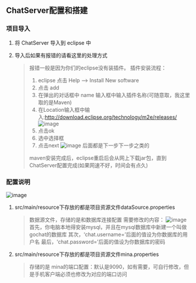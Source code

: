 ## ChatServer配置和搭建

### 项目导入
1. 将 ChatServer 导入到 eclipse 中
2. 导入后如果有报错的请看这里的处理方式 

	> 报错一般是因为你们的eclipse没有装插件。
	> 插件安装流程：
	> 1. eclipse 点击 Help --> Install New software
	> 2. 点击 add
	> 3. 在弹出的对话框中 name 输入框中输入插件名称(可随意取，我这里取的是Maven)
	> 4. 在Location输入框中输入:http://download.eclipse.org/technology/m2e/releases/
	> ![image](/image_notice/install_maven_1.png)
	> 4. 点击ok
	> 5. 选中选择框
	> 6. 点击next
	> ![image](/image_notice/install_maven_2.png)
	> 后面都是下一步下一步之类的
	>
	> maven安装完成后，eclipse重启后会从网上下载jar包，直到ChatServer配置完成(如果网速不好，时间会有点久)




### 配置说明
![image](/image_notice/chat_server_1.png)

1. src/main/resource下存放的都是项目资源文件dataSource.properties
	
	> 数据源文件，存储的是和数据库连接配置
	> 需要修改的内容：
	> ![image](/image_notice/chat_server_2.png)
	> 首先，你电脑本地得安装mysql，并且在mysql数据库中新建一个叫做gochat的数据库
	> 其次，‘chat.username=’后面的值设为你数据库的用户名
	> 最后，‘chat.password=’后面的值设为你数据库的密码


2. src/main/resource下存放的都是项目资源文件mina.properties

	> 存储的是 mina的端口配置：默认是9090，如有需要，可自行修改，但是手机客户端必须也修改为对应的端口访问

